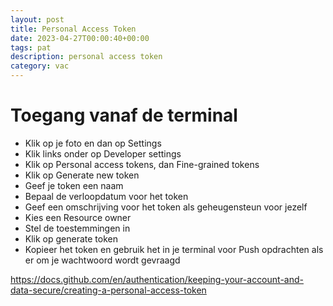 ```yaml
---
layout: post
title: Personal Access Token
date: 2023-04-27T00:00:40+00:00
tags: pat
description: personal access token
category: vac
---
```

# Toegang vanaf de terminal

- Klik op je foto en dan op Settings
- Klik links onder op Developer settings
- Klik op Personal access tokens, dan Fine-grained tokens
- Klik op Generate new token
- Geef je token een naam
- Bepaal de verloopdatum voor het token
- Geef een omschrijving voor het token als geheugensteun voor jezelf
- Kies een Resource owner
- Stel de toestemmingen in
- Klik op generate token
- Kopieer het token en gebruik het in je terminal voor Push opdrachten als er om je wachtwoord wordt gevraagd

https://docs.github.com/en/authentication/keeping-your-account-and-data-secure/creating-a-personal-access-token






